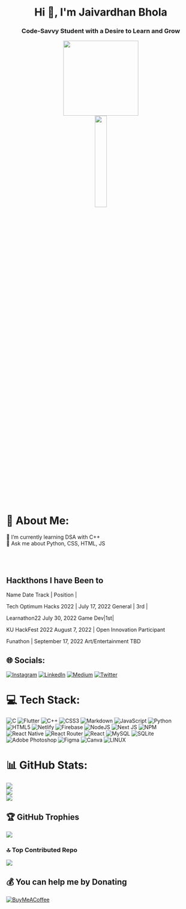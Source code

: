 <h1 align="center">Hi 👋, I'm Jaivardhan Bhola</h1>
<h3 align="center">Code-Savvy Student with a Desire to Learn and Grow</h3>
<p align="center">
<img src="https://www.codewars.com/users/jaivardhan-bhola/badges/micro" width=200px height=auto/>
<br>
<img src="https://cp-logo.vercel.app/codechef/jaivardhan_b?logo=true" width=25% height=auto/>
<br>
</p>
<br>
<br>

# 💫 About Me:
🌱 I’m currently learning DSA with C++<br>💬 Ask me about Python, CSS, HTML, JS



<br>

<br>

<h2>Hackthons I have Been to</h2>



Name Date Track | Position |



Tech Optimum Hacks 2022 | July 17, 2022 General | 3rd |

Learnathon22 July 30, 2022 Game Dev|1st|

KU HackFest 2022 August 7, 2022 | Open Innovation Participant

Funathon | September 17, 2022 Art/Entertainment TBD


## 🌐 Socials:
[![Instagram](https://img.shields.io/badge/Instagram-%23E4405F.svg?logo=Instagram&logoColor=white)](https://instagram.com/jaivardhan_b) [![LinkedIn](https://img.shields.io/badge/LinkedIn-%230077B5.svg?logo=linkedin&logoColor=white)](https://linkedin.com/in/jaivardhan-bhola) [![Medium](https://img.shields.io/badge/Medium-12100E?logo=medium&logoColor=white)](https://medium.com/@jaivardhan.bhola) [![Twitter](https://img.shields.io/badge/Twitter-%231DA1F2.svg?logo=Twitter&logoColor=white)](https://twitter.com/BholaJaivardhan) 

# 💻 Tech Stack:
![C](https://img.shields.io/badge/c-%2300599C.svg?style=for-the-badge&logo=c&logoColor=white) ![Flutter](https://img.shields.io/badge/Flutter-%2302569B.svg?style=for-the-badge&logo=Flutter&logoColor=white)
![C++](https://img.shields.io/badge/c++-%2300599C.svg?style=for-the-badge&logo=c%2B%2B&logoColor=white) ![CSS3](https://img.shields.io/badge/css3-%231572B6.svg?style=for-the-badge&logo=css3&logoColor=white) ![Markdown](https://img.shields.io/badge/markdown-%23000000.svg?style=for-the-badge&logo=markdown&logoColor=white) ![JavaScript](https://img.shields.io/badge/javascript-%23323330.svg?style=for-the-badge&logo=javascript&logoColor=%23F7DF1E) ![Python](https://img.shields.io/badge/python-3670A0?style=for-the-badge&logo=python&logoColor=ffdd54) ![HTML5](https://img.shields.io/badge/html5-%23E34F26.svg?style=for-the-badge&logo=html5&logoColor=white) ![Netlify](https://img.shields.io/badge/netlify-%23000000.svg?style=for-the-badge&logo=netlify&logoColor=#00C7B7) ![Firebase](https://img.shields.io/badge/firebase-%23039BE5.svg?style=for-the-badge&logo=firebase) ![NodeJS](https://img.shields.io/badge/node.js-6DA55F?style=for-the-badge&logo=node.js&logoColor=white) ![Next JS](https://img.shields.io/badge/Next-black?style=for-the-badge&logo=next.js&logoColor=white) ![NPM](https://img.shields.io/badge/NPM-%23000000.svg?style=for-the-badge&logo=npm&logoColor=white) ![React Native](https://img.shields.io/badge/react_native-%2320232a.svg?style=for-the-badge&logo=react&logoColor=%2361DAFB) ![React Router](https://img.shields.io/badge/React_Router-CA4245?style=for-the-badge&logo=react-router&logoColor=white) ![React](https://img.shields.io/badge/react-%2320232a.svg?style=for-the-badge&logo=react&logoColor=%2361DAFB) ![MySQL](https://img.shields.io/badge/mysql-%2300f.svg?style=for-the-badge&logo=mysql&logoColor=white) ![SQLite](https://img.shields.io/badge/sqlite-%2307405e.svg?style=for-the-badge&logo=sqlite&logoColor=white) ![Adobe Photoshop](https://img.shields.io/badge/adobephotoshop-%2331A8FF.svg?style=for-the-badge&logo=adobephotoshop&logoColor=white) 	![Figma](https://img.shields.io/badge/figma-%23F24E1E.svg?style=for-the-badge&logo=figma&logoColor=white) ![Canva](https://img.shields.io/badge/Canva-%2300C4CC.svg?style=for-the-badge&logo=Canva&logoColor=white) ![LINUX](https://img.shields.io/badge/Linux-FCC624?style=for-the-badge&logo=linux&logoColor=black)
# 📊 GitHub Stats:
![](https://github-readme-stats.vercel.app/api?username=jaivardhan-bhola&theme=tokyonight&hide_border=true&include_all_commits=false&count_private=false)<br/>
![](https://github-readme-streak-stats.herokuapp.com/?user=jaivardhan-bhola&theme=tokyonight&hide_border=true)<br/>
![](https://github-readme-stats.vercel.app/api/top-langs/?username=jaivardhan-bhola&theme=tokyonight&hide_border=true&include_all_commits=false&count_private=false&layout=compact)

## 🏆 GitHub Trophies
![](https://github-profile-trophy.vercel.app/?username=jaivardhan-bhola&theme=tokyonight&no-frame=true&no-bg=false&margin-w=4)

### 🔝 Top Contributed Repo
![](https://github-contributor-stats.vercel.app/api?username=jaivardhan-bhola&limit=5&theme=tokyonight&combine_all_yearly_contributions=true)

  ## 💰 You can help me by Donating
  [![BuyMeACoffee](https://img.shields.io/badge/Buy%20Me%20a%20Coffee-ffdd00?style=for-the-badge&logo=buy-me-a-coffee&logoColor=black)](https://buymeacoffee.com/jaivardhan) 

  
<!-- Proudly created with GPRM ( https://gprm.itsvg.in ) -->
